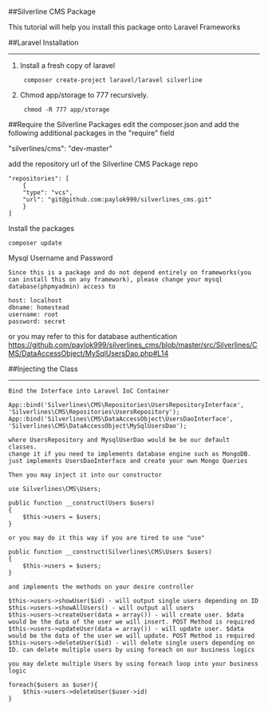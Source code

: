 ##Silverline CMS Package

This tutorial will help you install this package onto Laravel Frameworks

##Laravel Installation
____________

1. Install a fresh copy of laravel

		composer create-project laravel/laravel silverline
    
2. Chmod app/storage to 777 recursively.

		chmod -R 777 app/storage
		
##Require the Silverline Packages
edit the composer.json and add the following additional packages in the "require" field

"silverlines/cms": "dev-master"

add the repository url of the Silverline CMS Package repo

	"repositories": [
		{
		"type": "vcs",
		"url": "git@github.com:paylok999/silverlines_cms.git"
		}
	]
	
Install the packages

    composer update

Mysql Username and Password
	
	Since this is a package and do not depend entirely on frameworks(you can install this on any framework), please change your mysql database(phpmyadmin) access to
	
	host: localhost
	dbname: homestead
	username: root
	password: secret
	
or you may refer to this for database authentication
https://github.com/paylok999/silverlines_cms/blob/master/src/Silverlines/CMS/DataAccessObject/MySqlUsersDao.php#L14

##Injecting the Class
____________

	Bind the Interface into Laravel IoC Container
	
	App::bind('Silverlines\CMS\Repositories\UsersRepositoryInterface', 'Silverlines\CMS\Repositories\UsersRepository');
	App::bind('Silverlines\CMS\DataAccessObject\UsersDaoInterface', 'Silverlines\CMS\DataAccessObject\MySqlUsersDao');
	
	where UsersRepository and MysqlUserDao would be be our default classes.
	change it if you need to implements database engine such as MongoDB. just implements UsersDaoInterface and create your own Mongo Queries
	
	Then you may inject it into our constructor
	
	use Silverlines\CMS\Users;
	
	public function __construct(Users $users)
	{
		$this->users = $users;
	}
	
	or you may do it this way if you are tired to use "use"
	
	public function __construct(Silverlines\CMS\Users $users)
	{
		$this->users = $users;
	}
	
	and implements the methods on your desire controller
	
	$this->users->showUser($id) - will output single users depending on ID
	$this->users->showAllUsers() - will output all users
	$this->users->createUser(data = array()) - will create user. $data would be the data of the user we will insert. POST Method is required
	$this->users->updateUser(data = array()) - will update user. $data would be the data of the user we will update. POST Method is required
	$this->users->deleteUser($id) - will delete single users depending on ID. can delete multiple users by using foreach on our business logics
	
	you may delete multiple Users by using foreach loop into your business logic
	
	foreach($users as $user){
		$this->users->deleteUser($user->id)
	}
	